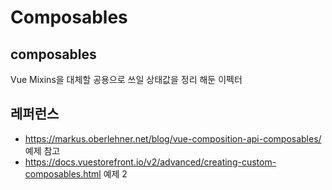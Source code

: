 # Composables

## composables

Vue Mixins을 대체할 공용으로 쓰일 상태값을 정리 해둔 이펙터

## 레퍼런스

- <https://markus.oberlehner.net/blog/vue-composition-api-composables/> 예제 참고
- <https://docs.vuestorefront.io/v2/advanced/creating-custom-composables.html> 예제 2
